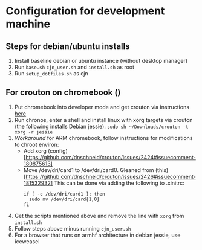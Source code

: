 # Configuration for development machine

## Steps for debian/ubuntu installs

1.  Install baseline debian or ubuntu instance (without desktop manager)
2.  Run ```base.sh``` ```cjn_user.sh``` and ```install.sh``` as root 
3.  Run ```setup_dotfiles.sh``` as cjn

## For crouton on chromebook ()

1.  Put chromebook into developer mode and get crouton via instructions [here](https://github.com/dnschneid/crouton)
2.  Run chronos, enter a shell and install linux with xorg targets via crouton (the following installs Debian jessie):  ```sudo sh ~/Downloads/crouton -t xorg -r jessie```
3.  *Workaround* for ARM chromebook, follow instructions for modifications to chroot environ:
    - Add xorg (config)[https://github.com/dnschneid/crouton/issues/2424#issuecomment-180875613]
    - Move /dev/dri/card1 to /dev/dri/card0.  Gleaned from (this)[https://github.com/dnschneid/crouton/issues/2426#issuecomment-181532932]
      This can be done via adding the following to .xinitrc:
      ```
      if [ -c /dev/dri/card1 ]; then
        sudo mv /dev/dri/card{1,0}
      fi
      ```
4.  Get the scripts mentioned above and remove the line with ```xorg``` from ```install.sh```
5.  Follow steps above minus running ```cjn_user.sh```
6.  For a browser that runs on armhf architecture in debian jessie, use iceweasel
